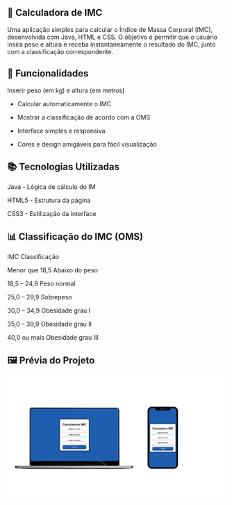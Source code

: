## 📏 Calculadora de IMC
Uma aplicação simples para calcular o Índice de Massa Corporal (IMC), desenvolvida com Java, HTML e CSS.
O objetivo é permitir que o usuário insira peso e altura e receba instantaneamente o resultado do IMC, junto com a classificação correspondente.

## 🚀 Funcionalidades
Inserir peso (em kg) e altura (em metros)

- Calcular automaticamente o IMC

- Mostrar a classificação de acordo com a OMS

- Interface simples e responsiva

- Cores e design amigáveis para fácil visualização


## 📚 Tecnologias Utilizadas

Java - Lógica de cálculo do IM

HTML5 - Estrutura da página

CSS3 - Estilização da interface


## 📊 Classificação do IMC (OMS)

IMC	Classificação

Menor que 18,5	Abaixo do peso

18,5 – 24,9	Peso normal

25,0 – 29,9	Sobrepeso

30,0 – 34,9	Obesidade grau I

35,0 – 39,9	Obesidade grau II

40,0 ou mais	Obesidade grau III


## 🖼 Prévia do Projeto

![Resultado da Calculadora de IMC](https://github.com/Willrdev/calculadora_imc/blob/main/imagens/resultado.png?raw=true)
